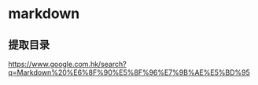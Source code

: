 # markdown

## 提取目录
https://www.google.com.hk/search?q=Markdown%20%E6%8F%90%E5%8F%96%E7%9B%AE%E5%BD%95